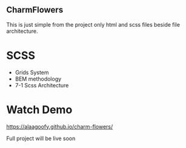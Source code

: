 ## CharmFlowers
 This is just simple from the project only html and scss files beside file architecture.
 
# SCSS
* Grids System
* BEM methodology
* 7-1 Scss Architecture

# Watch Demo
https://alaagoofy.github.io/charm-flowers/


Full project will be live soon



